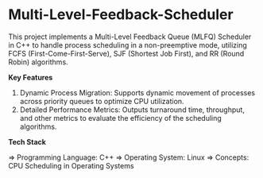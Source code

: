 # Multi-Level-Feedback-Scheduler
This project implements a Multi-Level Feedback Queue (MLFQ) Scheduler in C++ to handle process scheduling in a non-preemptive mode, utilizing FCFS (First-Come-First-Serve), SJF (Shortest Job First), and RR (Round Robin) algorithms.

**Key Features**

1) Dynamic Process Migration: Supports dynamic movement of processes across priority queues to optimize CPU utilization.
2) Detailed Performance Metrics: Outputs turnaround time, throughput, and other metrics to evaluate the efficiency of the scheduling algorithms.

**Tech Stack**

=> Programming Language: C++
=> Operating System: Linux
=> Concepts: CPU Scheduling in Operating Systems
